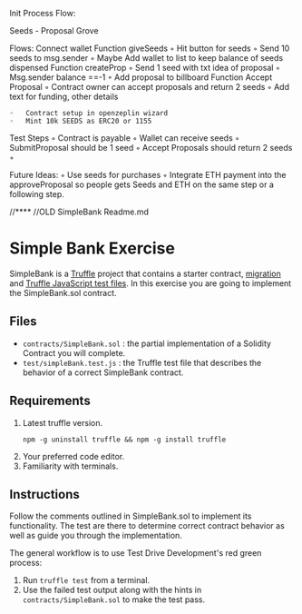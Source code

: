 
Init Process Flow:

Seeds - Proposal Grove 

Flows:
Connect wallet
Function giveSeeds 
	◦	Hit button for seeds
	◦	Send 10 seeds to msg.sender
	◦	Maybe Add wallet to list to keep balance of seeds dispensed
Function createProp
	◦	Send 1 seed with txt idea of proposal
	◦	Msg.sender balance ==-1
	◦	Add proposal to billboard
Function Accept Proposal
	◦	Contract owner can accept proposals and return 2 seeds
	◦	Add text for funding, other details 


	◦	Contract setup in openzeplin wizard
	◦	Mint 10k SEEDS as ERC20 or 1155

Test Steps
	◦	Contract is payable 
	◦	Wallet can receive seeds
	◦	SubmitProposal should be 1 seed
	◦	Accept Proposals should return 2 seeds
	◦	


Future Ideas:
	◦	Use seeds for purchases 
	◦	Integrate ETH payment into the approveProposal so people gets Seeds and ETH on the same step or a following step. 


//****
//OLD SimpleBank Readme.md




# Simple Bank Exercise

SimpleBank is a [Truffle](https://www.trufflesuite.com/) project that contains
a starter contract,
[migration](https://www.trufflesuite.com/docs/truffle/getting-started/running-migrations#migration-files)
and [Truffle JavaScript test
files](https://www.trufflesuite.com/docs/truffle/testing/writing-tests-in-javascript).
In this exercise you are going to implement the SimpleBank.sol contract.

## Files

  * `contracts/SimpleBank.sol`
    : the partial implementation of a Solidity Contract you will complete. 
  * `test/simpleBank.test.js`
    : the Truffle test file that describes the behavior of a correct SimpleBank
    contract.

## Requirements
  1. Latest truffle version.
     ```console
     npm -g uninstall truffle && npm -g install truffle
     ```
  1. Your preferred code editor.
  1. Familiarity with terminals.

## Instructions

Follow the comments outlined in SimpleBank.sol to implement its
functionality. The test are there to determine correct contract behavior as
well as guide you through the implementation. 

The general workflow is to use Test Drive Development's red green process:
  1. Run `truffle test` from a terminal.
  2. Use the failed test output along with the hints in
     `contracts/SimpleBank.sol` to make the test pass.

<!-- <details><summary>Video: Run a test example</summary>

[![asciicast](https://asciinema.org/a/u3oXwF8qKruSN81sm8MGsmTf0.png)](https://asciinema.org/a/u3oXwF8qKruSN81sm8MGsmTf0)

</details> -->

